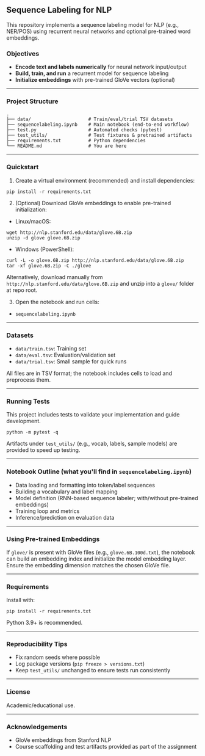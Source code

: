 ## Sequence Labeling for NLP

This repository implements a sequence labeling model for NLP (e.g., NER/POS) using recurrent neural networks and optional pre-trained word embeddings.

### Objectives
- **Encode text and labels numerically** for neural network input/output
- **Build, train, and run** a recurrent model for sequence labeling
- **Initialize embeddings** with pre-trained GloVe vectors (optional)

---

### Project Structure
```
.
├── data/                     # Train/eval/trial TSV datasets
├── sequencelabeling.ipynb    # Main notebook (end-to-end workflow)
├── test.py                   # Automated checks (pytest)
├── test_utils/               # Test fixtures & pretrained artifacts
├── requirements.txt          # Python dependencies
└── README.md                 # You are here
```

---

### Quickstart
1) Create a virtual environment (recommended) and install dependencies:
```
pip install -r requirements.txt
```

2) (Optional) Download GloVe embeddings to enable pre-trained initialization:
- Linux/macOS:
```
wget http://nlp.stanford.edu/data/glove.6B.zip
unzip -d glove glove.6B.zip
```
- Windows (PowerShell):
```
curl -L -o glove.6B.zip http://nlp.stanford.edu/data/glove.6B.zip
tar -xf glove.6B.zip -C ./glove
```
Alternatively, download manually from `http://nlp.stanford.edu/data/glove.6B.zip` and unzip into a `glove/` folder at repo root.

3) Open the notebook and run cells:
- `sequencelabeling.ipynb`

---

### Datasets
- `data/train.tsv`: Training set
- `data/eval.tsv`: Evaluation/validation set
- `data/trial.tsv`: Small sample for quick runs

All files are in TSV format; the notebook includes cells to load and preprocess them.

---

### Running Tests
This project includes tests to validate your implementation and guide development.
```
python -m pytest -q
```
Artifacts under `test_utils/` (e.g., vocab, labels, sample models) are provided to speed up testing.

---

### Notebook Outline (what you'll find in `sequencelabeling.ipynb`)
- Data loading and formatting into token/label sequences
- Building a vocabulary and label mapping
- Model definition (RNN-based sequence labeler; with/without pre-trained embeddings)
- Training loop and metrics
- Inference/prediction on evaluation data

---

### Using Pre-trained Embeddings
If `glove/` is present with GloVe files (e.g., `glove.6B.100d.txt`), the notebook can build an embedding index and initialize the model embedding layer. Ensure the embedding dimension matches the chosen GloVe file.

---

### Requirements
Install with:
```
pip install -r requirements.txt
```
Python 3.9+ is recommended.

---

### Reproducibility Tips
- Fix random seeds where possible
- Log package versions (`pip freeze > versions.txt`)
- Keep `test_utils/` unchanged to ensure tests run consistently

---

### License
Academic/educational use.

---

### Acknowledgements
- GloVe embeddings from Stanford NLP
- Course scaffolding and test artifacts provided as part of the assignment

